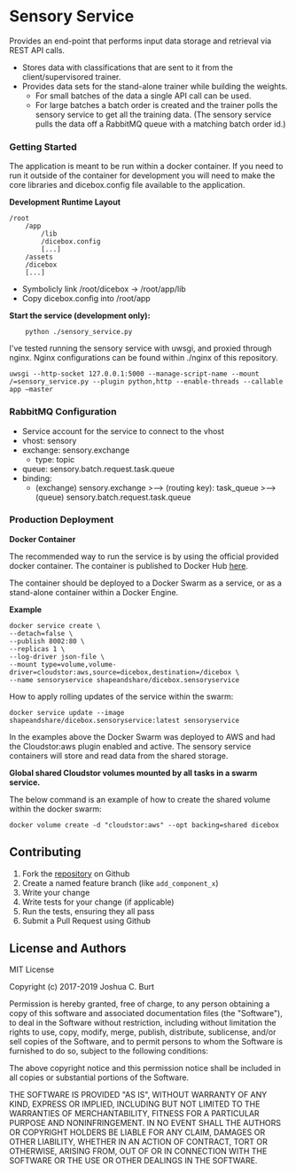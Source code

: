 Sensory Service
===============
Provides an end-point that performs input data storage and retrieval via REST API calls.
* Stores data with classifications that are sent to it from the client/supervisored trainer.
* Provides data sets for the stand-alone trainer while building the weights.
    * For small batches of the data a single API call can be used.  
    * For large batches a batch order is created and the trainer polls the sensory service to get all the training data. (The sensory service pulls the data off a RabbitMQ queue with a matching batch order id.)


### Getting Started
The application is meant to be run within a docker container.  If you need to run it outside of the container for development you will need to make the core libraries and dicebox.config file available to the application.

**Development Runtime Layout**
```
/root
    /app
        /lib 
        /dicebox.config
        [...]
    /assets
    /dicebox
    [...]
```
* Symbolicly link /root/dicebox -> /root/app/lib
* Copy dicebox.config into /root/app

**Start the service (development only):**
```
    python ./sensory_service.py
```

I've tested running the sensory service with uwsgi, and proxied through nginx.  Nginx configurations can be found within ./nginx of this repository.
```
uwsgi --http-socket 127.0.0.1:5000 --manage-script-name --mount /=sensory_service.py --plugin python,http --enable-threads --callable app —master
```

### RabbitMQ Configuration
* Service account for the service to connect to the vhost
* vhost: sensory
* exchange: sensory.exchange
  * type: topic
* queue: sensory.batch.request.task.queue
* binding:
  * (exchange) sensory.exchange >--> (routing key): task_queue >--> (queue) sensory.batch.request.task.queue


### Production Deployment

**Docker Container**

The recommended way to run the service is by using the official provided docker container. The container is published to Docker Hub [here](https://hub.docker.com/r/shapeandshare/dicebox.sensoryservice/).

The container should be deployed to a Docker Swarm as a service, or as a stand-alone container within a Docker Engine.

**Example**
```
docker service create \
--detach=false \
--publish 8002:80 \
--replicas 1 \
--log-driver json-file \
--mount type=volume,volume-driver=cloudstor:aws,source=dicebox,destination=/dicebox \
--name sensoryservice shapeandshare/dicebox.sensoryservice
```

How to apply rolling updates of the service within the swarm:
```
docker service update --image shapeandshare/dicebox.sensoryservice:latest sensoryservice
```

In the examples above the Docker Swarm was deployed to AWS and had the Cloudstor:aws plugin enabled and active.
The sensory service containers will store and read data from the shared storage.

**Global shared Cloudstor volumes mounted by all tasks in a swarm service.**

The below command is an example of how to create the shared volume within the docker swarm:
```
docker volume create -d "cloudstor:aws" --opt backing=shared dicebox
```


Contributing
------------
1. Fork the [repository](https://github.com/shapeandshare/dicebox.sensoryservice) on Github
2. Create a named feature branch (like `add_component_x`)
3. Write your change
4. Write tests for your change (if applicable)
5. Run the tests, ensuring they all pass
6. Submit a Pull Request using Github

License and Authors
-------------------
MIT License

Copyright (c) 2017-2019 Joshua C. Burt

Permission is hereby granted, free of charge, to any person obtaining a copy
of this software and associated documentation files (the "Software"), to deal
in the Software without restriction, including without limitation the rights
to use, copy, modify, merge, publish, distribute, sublicense, and/or sell
copies of the Software, and to permit persons to whom the Software is
furnished to do so, subject to the following conditions:

The above copyright notice and this permission notice shall be included in all
copies or substantial portions of the Software.

THE SOFTWARE IS PROVIDED "AS IS", WITHOUT WARRANTY OF ANY KIND, EXPRESS OR
IMPLIED, INCLUDING BUT NOT LIMITED TO THE WARRANTIES OF MERCHANTABILITY,
FITNESS FOR A PARTICULAR PURPOSE AND NONINFRINGEMENT. IN NO EVENT SHALL THE
AUTHORS OR COPYRIGHT HOLDERS BE LIABLE FOR ANY CLAIM, DAMAGES OR OTHER
LIABILITY, WHETHER IN AN ACTION OF CONTRACT, TORT OR OTHERWISE, ARISING FROM,
OUT OF OR IN CONNECTION WITH THE SOFTWARE OR THE USE OR OTHER DEALINGS IN THE
SOFTWARE.